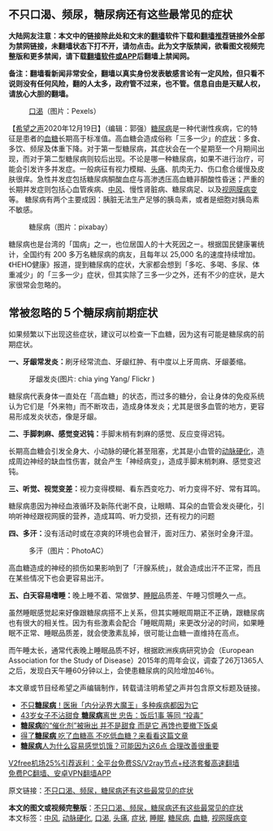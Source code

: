  <h2>不只口渴、频尿，糖尿病还有这些最常见的症状</h2> <p class="notice"><b>大陆网友注意：本文中的链接除此处和文末的<a href="https://github.com/bannedbook/fanqiang" >翻墙</a>软件下载和<a href="https://github.com/killgcd/justmysocks/blob/master/README.md">翻墙推荐</a>链接外全部为禁网链接，未翻墙状态下打不开，请勿点击。此为文字版禁闻，欲看图文视频完整版和更多禁闻，请下载<a href="https://github.com/bannedbook/fanqiang">翻墙软件或APP</a>后翻墙上禁闻网。</p><p>备注：翻墙看新闻非常安全，翻墙以真实身份发表敏感言论有一定风险，但只看不说则没有任何风险，翻的人太多，政府管不过来，也不管。信息自由是天赋人权，请放心大胆的翻墙。</b></p>  <div class="entry"> <figure><figcaption><a href="https://www.bannedbook.org/bnews/tag/%E5%8F%A3%E6%B8%B4/" class="st_tag internal_tag" rel="tag" title="标签 口渴 下的日志">口渴</a>（图片：Pexels）</figcaption></figure> <p>【<span class='wp_keywordlink_affiliate'><a href="https://www.soundofhope.org" title="希望之声" target="_blank">希望之声</a></span>2020年12月19日】（编辑：郭强）<a href="https://www.bannedbook.org/bnews/tag/%e7%b3%96%e5%b0%bf%e7%97%85/" class="st_tag internal_tag" rel="tag" title="标签 糖尿病 下的日志">糖尿病</a>是一种代谢性疾病，它的特征是患者的<a href="https://www.bannedbook.org/bnews/tag/%e8%a1%80%e7%b3%96/" class="st_tag internal_tag" rel="tag" title="标签 血糖 下的日志">血糖</a>长期高于标准值。高血糖会造成俗称「三多一少」的<a href="https://www.bannedbook.org/bnews/tag/%E7%97%87%E7%8A%B6/" class="st_tag internal_tag" rel="tag" title="标签 症状 下的日志">症状</a>：多食、多饮、频尿及体重下降。对于第一型糖尿病，其症状会在一个星期至一个月期间出现，而对于第二型糖尿病则较后出现。不论是哪一种糖尿病，如果不进行治疗，可能会引发许多并发症。一般病征有视力模糊、<a href="https://www.bannedbook.org/bnews/tag/%e5%a4%b4%e7%97%9b/" class="st_tag internal_tag" rel="tag" title="标签 头痛 下的日志">头痛</a>、肌肉无力、伤口愈合缓慢及皮肤很痒。急性并发症包括糖尿病酮酸血症与高渗透压高血糖非酮酸性昏迷；严重的长期并发症则包括心血管疾病、<a href="https://www.bannedbook.org/bnews/tag/%E4%B8%AD%E9%A3%8E/" class="st_tag internal_tag" rel="tag" title="标签 中风 下的日志">中风</a>、慢性肾脏病、糖尿病足、以及<a href="https://www.bannedbook.org/bnews/tag/%e8%a7%86%e7%bd%91%e8%86%9c%e7%97%85%e5%8f%98/" class="st_tag internal_tag" rel="tag" title="标签 视网膜病变 下的日志">视网膜病变</a>等。 糖尿病有两个主要成因：胰脏无法生产足够的胰岛素，或者是细胞对胰岛素不敏感。</p> <figure><figcaption>糖尿病（图片：pixabay）</figcaption></figure> <p>糖尿病也是台湾的「国病」之一，也位居国人的十大死因之ㄧ。根据国民健康署统计，全国约有 200 多万名糖尿病的病友，且每年以 25,000 名的速度持续增加。《HEHO健康》报道，提到糖尿病的症状，大家都会想到「多吃、多喝、多尿、体重减少」的「三多一少」症状，但其实除了三多一少之外，还有不少的症状，是大家很常会忽略的。</p> <h2>常被忽略的５个糖尿病前期症状</h2> <p>如果频繁以下出现这些症状，建议可以检查一下血糖，因为这有可能是糖尿病的前期症状。</p> <p><strong>一、牙龈常发炎：</strong>刷牙经常流血、牙龈红肿、有中度以上牙周病、牙龈萎缩。</p>  <figure><figcaption>牙龈发炎(图片: chia ying Yang/ Flickr )</figcaption></figure> <p>糖尿病代表身体一直处在「高血糖」的状态，而过多的糖分，会让身体的免疫系统认为它们是「外来物」而不断攻击，造成身体发炎；尤其是很多血管的地方，更容易形成发炎状态，像是牙龈。</p> <p><strong>二、手脚刺麻、感觉变迟钝：</strong>手脚末梢有刺麻的感觉、反应变得迟钝。</p> <p>长期高血糖会引发全身大、小动脉的硬化甚至阻塞，尤其是小血管的<a href="https://www.bannedbook.org/bnews/tag/%e5%8a%a8%e8%84%89%e7%a1%ac%e5%8c%96/" class="st_tag internal_tag" rel="tag" title="标签 动脉硬化 下的日志">动脉硬化</a>，造成周边神经的缺血性伤害，就会产生「神经病变」，造成手脚末梢刺麻、感觉变迟钝。</p> <p><strong>三、听觉、视觉变差：</strong>视力变得模糊、看东西变吃力、听力变得不好、常有耳鸣。</p>  <p>糖尿病患因为神经血液循环及新陈代谢不良，让眼睛、耳朵的血管会发炎硬化，引响听神经跟视网膜的营养，造成耳鸣、听力受损，还有视力的问题</p> <p><strong>四、多汗：</strong>没有活动时或在凉爽的环境也会冒汗，面对压力、紧张时全身汗湿。</p> <figure><figcaption>多汗（图片：PhotoAC）</figcaption></figure> <p>高血糖造成的神经的损伤如果影响到了「汗腺系统」，就会造成出汗不正常，而且在某些情况下也会更容易出汗。</p> <p><strong>五、白天容易嗜睡：</strong>晚上睡不着、常做梦、<a href="https://www.bannedbook.org/bnews/tag/%e7%9d%a1%e7%9c%a0/" class="st_tag internal_tag" rel="tag" title="标签 睡眠 下的日志">睡眠</a>品质差、午睡习惯睡久一点。</p>  <p>虽然睡眠感觉起来好像跟糖尿病搭不上关系，但其实睡眠周期正不正确，跟糖尿病也有很大的相关性。因为有些激素会配合「睡眠周期」来更改分泌的时间，如果睡眠不正常、睡眠品质差，就会使激素乱掉，很可能让血糖一直维持在高点。</p> <p>而午睡太长，通常代表晚上睡眠品质不好，根据欧洲疾病研究协会（European Association for the Study of Disease）2015年的周年会议，调查了26万1365人之后，发现白天午睡60分钟以上，会使患糖尿病的风险增加46％。</p> <p>本文章或节目经希望之声编辑制作，转载请注明希望之声并包含原文标题及链接。</p> <ul class='op-related-articles' title='相关阅读'> <li><a href='https://www.bannedbook.org/bnews/health/20201219/1450838.html' target='_blank'>不只<b>糖尿病</b>！医揪「内分泌界大魔王」多种疾病都因为它</a></li> <li><a href='https://www.bannedbook.org/bnews/health/20201217/1449502.html' target='_blank'>43岁女子不沾甜食 <b>糖尿病</b>离世 忠告：饭后1事 等同 “投毒”</a></li> <li><a href='https://www.bannedbook.org/bnews/health/20201217/1449390.html' target='_blank'><b>糖尿病</b>的“催化剂”被揪出 并不是甜食 而是它 再馋也要撤下饭桌</a></li> <li><a href='https://www.bannedbook.org/bnews/health/20201216/1448497.html' target='_blank'>得了<b>糖尿病</b> 吃了血糖高 不吃低血糖？来看看这篇文章</a></li> <li><a href='https://www.bannedbook.org/bnews/health/20201215/1447886.html' target='_blank'><b>糖尿病</b>人为什么容易感觉饥饿？可能因为这6点 合理改善很重要</a></li> </ul> <p class="texttj"> <a href="https://www.bannedbook.org/forum23/topic22702.html" target="_blank">V2free机场25%引荐返利：全平台免费SS/V2ray节点+经济套餐高速翻墙</a><br/> <a href="https://github.com/bannedbook/fanqiang/wiki/%E7%A6%81%E9%97%BB%E7%BD%91%E5%AE%89%E5%8D%93%E7%BF%BB%E5%A2%99%E6%96%B0%E9%97%BBAPP" target="_blank">免费PC翻墙、安卓VPN翻墙APP</a></p><p>原文链接：<a class="src_link"  href="https://www.soundofhope.org/post/454888" target="_blank">不只口渴、频尿，糖尿病还有这些最常见的症状</a></p> <a name='sharetosocial'></a>       <div><b>本文的图文或视频完整版</b>：<a href='https://www.bannedbook.org/bnews/comments/20201219/1451063.html'>不只口渴、频尿，糖尿病还有这些最常见的症状</a></div>  </div><!--END ENTRY--> <div class="postfooter"> <div>本文标签：<a href="https://www.bannedbook.org/bnews/tag/%E4%B8%AD%E9%A3%8E/" rel="tag">中风</a>, <a href="https://www.bannedbook.org/bnews/tag/%e5%8a%a8%e8%84%89%e7%a1%ac%e5%8c%96/" rel="tag">动脉硬化</a>, <a href="https://www.bannedbook.org/bnews/tag/%E5%8F%A3%E6%B8%B4/" rel="tag">口渴</a>, <a href="https://www.bannedbook.org/bnews/tag/%e5%a4%b4%e7%97%9b/" rel="tag">头痛</a>, <a href="https://www.bannedbook.org/bnews/tag/%E7%97%87%E7%8A%B6/" rel="tag">症状</a>, <a href="https://www.bannedbook.org/bnews/tag/%e7%9d%a1%e7%9c%a0/" rel="tag">睡眠</a>, <a href="https://www.bannedbook.org/bnews/tag/%e7%b3%96%e5%b0%bf%e7%97%85/" rel="tag">糖尿病</a>, <a href="https://www.bannedbook.org/bnews/tag/%e8%a1%80%e7%b3%96/" rel="tag">血糖</a>, <a href="https://www.bannedbook.org/bnews/tag/%e8%a7%86%e7%bd%91%e8%86%9c%e7%97%85%e5%8f%98/" rel="tag">视网膜病变</a></div>  </div><!--END POSTFOOTER--> 